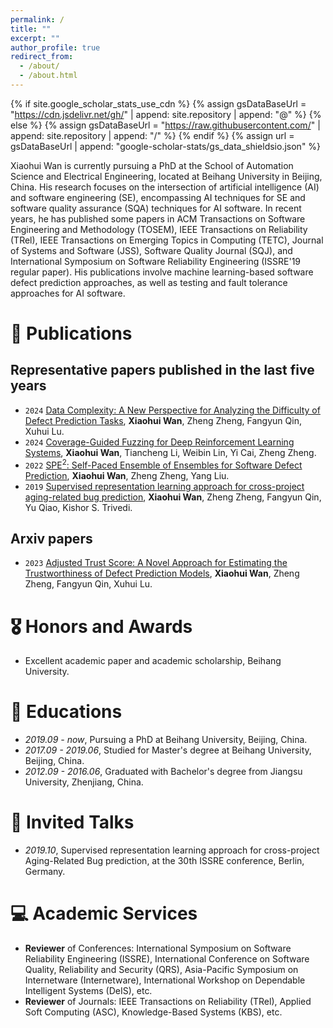 ```yaml
---
permalink: /
title: ""
excerpt: ""
author_profile: true
redirect_from: 
  - /about/
  - /about.html
---
```


{% if site.google_scholar_stats_use_cdn %}
{% assign gsDataBaseUrl = "https://cdn.jsdelivr.net/gh/" | append: site.repository | append: "@" %}
{% else %}
{% assign gsDataBaseUrl = "https://raw.githubusercontent.com/" | append: site.repository | append: "/" %}
{% endif %}
{% assign url = gsDataBaseUrl | append: "google-scholar-stats/gs_data_shieldsio.json" %}

<span class='anchor' id='about-me'></span>

Xiaohui Wan is currently pursuing a PhD at the School of Automation Science and Electrical Engineering, located at Beihang University in Beijing, China. His research focuses on the intersection of artificial intelligence (AI) and software engineering (SE), encompassing AI techniques for SE and software quality assurance (SQA) techniques for AI software. In recent years, he has published some papers in ACM Transactions on Software Engineering and Methodology (TOSEM), IEEE Transactions on Reliability (TRel), IEEE Transactions on Emerging Topics in Computing (TETC), Journal of Systems and Software (JSS), Software Quality Journal (SQJ), and International Symposium on Software Reliability Engineering (ISSRE'19 regular paper). His publications involve machine learning-based software defect prediction approaches, as well as testing and fault tolerance approaches for AI software. 


# 📝 Publications 
## Representative papers published in the last five years
- ``2024`` [Data Complexity: A New Perspective for Analyzing the Difficulty of Defect Prediction Tasks](https://dl.acm.org/doi/abs/10.1145/3649596), **Xiaohui Wan**, Zheng Zheng, Fangyun Qin, Xuhui Lu.
- ``2024`` [Coverage-Guided Fuzzing for Deep Reinforcement Learning Systems](https://www.sciencedirect.com/science/article/abs/pii/S0164121224000062), **Xiaohui Wan**, Tiancheng Li,  Weibin Lin, Yi Cai, Zheng Zheng.
- ``2022`` [SPE$^{2}$: Self-Paced Ensemble of Ensembles for Software Defect Prediction](https://ieeexplore.ieee.org/abstract/document/9736191), **Xiaohui Wan**, Zheng Zheng, Yang Liu.
- ``2019`` [Supervised representation learning approach for cross-project aging-related bug prediction](https://ieeexplore.ieee.org/abstract/document/8987459), **Xiaohui Wan**, Zheng Zheng, Fangyun Qin, Yu Qiao, Kishor S. Trivedi.

## Arxiv papers
- ``2023`` [Adjusted Trust Score: A Novel Approach for Estimating the Trustworthiness of Defect Prediction Models](https://papers.ssrn.com/sol3/papers.cfm?abstract_id=4461950), **Xiaohui Wan**, Zheng Zheng, Fangyun Qin, Xuhui Lu.
 
# 🎖 Honors and Awards
- Excellent academic paper and academic scholarship, Beihang University.

# 📖 Educations
- *2019.09 - now*, Pursuing a PhD at Beihang University, Beijing, China. 
- *2017.09 - 2019.06*, Studied for Master's degree at Beihang University, Beijing, China.
- *2012.09 - 2016.06*, Graduated with Bachelor's degree from Jiangsu University, Zhenjiang, China. 

# 💬 Invited Talks
- *2019.10*, Supervised representation learning approach for cross-project Aging-Related Bug prediction, at the 30th ISSRE conference, Berlin, Germany. 

# 💻 Academic Services
- **Reviewer** of Conferences: International Symposium on Software Reliability Engineering (ISSRE), International Conference on Software Quality, Reliability and Security (QRS), Asia-Pacific Symposium on Internetware (Internetware), International Workshop on Dependable Intelligent Systems (DeIS), etc.
- **Reviewer** of Journals: IEEE Transactions on Reliability (TRel), Applied Soft Computing (ASC), Knowledge-Based Systems (KBS), etc.
